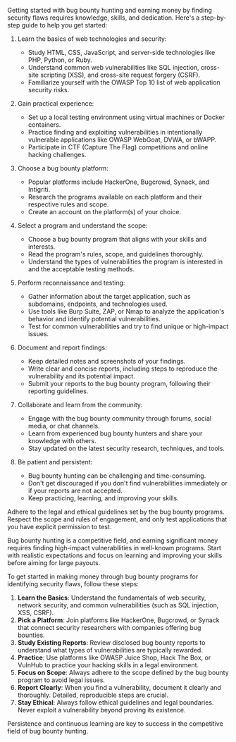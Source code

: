 Getting started with bug bounty hunting and earning money by finding security flaws requires knowledge, skills, and dedication. Here's a step-by-step guide to help you get started:

1. Learn the basics of web technologies and security:
   - Study HTML, CSS, JavaScript, and server-side technologies like PHP, Python, or Ruby.
   - Understand common web vulnerabilities like SQL injection, cross-site scripting (XSS), and cross-site request forgery (CSRF).
   - Familiarize yourself with the OWASP Top 10 list of web application security risks.

2. Gain practical experience:
   - Set up a local testing environment using virtual machines or Docker containers.
   - Practice finding and exploiting vulnerabilities in intentionally vulnerable applications like OWASP WebGoat, DVWA, or bWAPP.
   - Participate in CTF (Capture The Flag) competitions and online hacking challenges.

3. Choose a bug bounty platform:
   - Popular platforms include HackerOne, Bugcrowd, Synack, and Intigriti.
   - Research the programs available on each platform and their respective rules and scope.
   - Create an account on the platform(s) of your choice.

4. Select a program and understand the scope:
   - Choose a bug bounty program that aligns with your skills and interests.
   - Read the program's rules, scope, and guidelines thoroughly.
   - Understand the types of vulnerabilities the program is interested in and the acceptable testing methods.

5. Perform reconnaissance and testing:
   - Gather information about the target application, such as subdomains, endpoints, and technologies used.
   - Use tools like Burp Suite, ZAP, or Nmap to analyze the application's behavior and identify potential vulnerabilities.
   - Test for common vulnerabilities and try to find unique or high-impact issues.

6. Document and report findings:
   - Keep detailed notes and screenshots of your findings.
   - Write clear and concise reports, including steps to reproduce the vulnerability and its potential impact.
   - Submit your reports to the bug bounty program, following their reporting guidelines.

7. Collaborate and learn from the community:
   - Engage with the bug bounty community through forums, social media, or chat channels.
   - Learn from experienced bug bounty hunters and share your knowledge with others.
   - Stay updated on the latest security research, techniques, and tools.

8. Be patient and persistent:
   - Bug bounty hunting can be challenging and time-consuming.
   - Don't get discouraged if you don't find vulnerabilities immediately or if your reports are not accepted.
   - Keep practicing, learning, and improving your skills.

Adhere to the legal and ethical guidelines set by the bug bounty programs. Respect the scope and rules of engagement, and only test applications that you have explicit permission to test.

Bug bounty hunting is a competitive field, and earning significant money requires finding high-impact vulnerabilities in well-known programs. Start with realistic expectations and focus on learning and improving your skills before aiming for large payouts.

To get started in making money through bug bounty programs for identifying security flaws, follow these steps:

1. **Learn the Basics**: Understand the fundamentals of web security, network security, and common vulnerabilities (such as SQL injection, XSS, CSRF).
2. **Pick a Platform**: Join platforms like HackerOne, Bugcrowd, or Synack that connect security researchers with companies offering bug bounties.
3. **Study Existing Reports**: Review disclosed bug bounty reports to understand what types of vulnerabilities are typically rewarded.
4. **Practice**: Use platforms like OWASP Juice Shop, Hack The Box, or VulnHub to practice your hacking skills in a legal environment.
5. **Focus on Scope**: Always adhere to the scope defined by the bug bounty program to avoid legal issues.
6. **Report Clearly**: When you find a vulnerability, document it clearly and thoroughly. Detailed, reproducible steps are crucial.
7. **Stay Ethical**: Always follow ethical guidelines and legal boundaries. Never exploit a vulnerability beyond proving its existence.

Persistence and continuous learning are key to success in the competitive field of bug bounty hunting.
